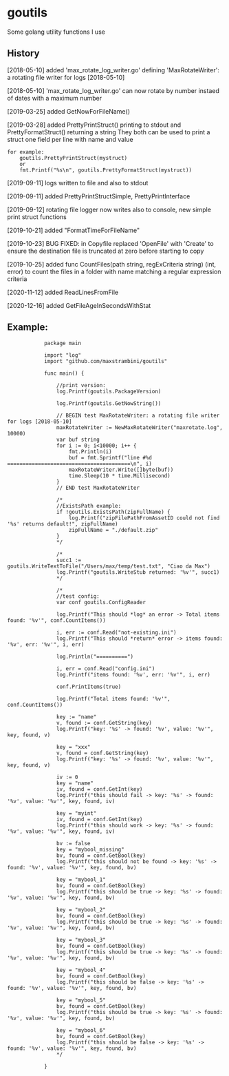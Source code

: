 # goutils

Some golang utility functions I use


## History

[2018-05-10] added 'max_rotate_log_writer.go' defining 'MaxRotateWriter': a rotating file writer for logs [2018-05-10]

[2018-05-10] 'max_rotate_log_writer.go' can now rotate by number instaed of dates with a maximum number

[2019-03-25] added GetNowForFileName()

[2019-03-28] added PrettyPrintStruct() printing to stdout and PrettyFormatStruct() returning a string
They both can be used to print a struct one field per line with name and value

    for example: 
        goutils.PrettyPrintStruct(mystruct)
        or
        fmt.Printf("%s\n", goutils.PrettyFormatStruct(mystruct))

[2019-09-11] logs written to file and also to stdout

[2019-09-11] added PrettyPrintStructSimple, PrettyPrintInterface

[2019-09-12] rotating file logger now writes also to console, new simple print struct functions

[2019-10-21] added "FormatTimeForFileName"

[2019-10-23] BUG FIXED: in Copyfile replaced 'OpenFile' with 'Create' to ensure the destination file is truncated at zero before starting to copy

[2019-10-25] added func CountFiles(path string, regExCriteria string) (int, error)
to count the files in a folder with name matching a regular expression criteria

[2020-11-12] added ReadLinesFromFile

[2020-12-16] added GetFileAgeInSecondsWithStat


## Example:

				package main

				import "log"
				import "github.com/maxstrambini/goutils"

				func main() {

					//print version:
					log.Printf(goutils.PackageVersion)

					log.Printf(goutils.GetNowString())

					// BEGIN test MaxRotateWriter: a rotating file writer for logs [2018-05-10]
					maxRotateWriter := NewMaxRotateWriter("maxrotate.log", 10000)
					var buf string
					for i := 0; i<10000; i++ {
						fmt.Println(i)
						buf = fmt.Sprintf("line #%d ========================================\n", i)
						maxRotateWriter.Write([]byte(buf))
						time.Sleep(10 * time.Millisecond)
					}
					// END test MaxRotateWriter

					/*
					//ExistsPath example:
					if !goutils.ExistsPath(zipFullName) {
						log.Printf("zipFilePathFromAssetID could not find '%s' returns default!", zipFullName)
						zipFullName = "./default.zip"
					}
					*/

					/*
					succ1 := goutils.WriteTextToFile("/Users/max/temp/test.txt", "Ciao da Max")
					log.Printf("goutils.WriteStub returned: '%v'", succ1)
					*/

					/*
					//test config:
					var conf goutils.ConfigReader

					log.Printf("This should *log* an error -> Total items found: '%v'", conf.CountItems())

					i, err := conf.Read("not-existing.ini")
					log.Printf("This should *return* error -> items found: '%v', err: '%v'", i, err)

					log.Println("==========")

					i, err = conf.Read("config.ini")
					log.Printf("items found: '%v', err: '%v'", i, err)

					conf.PrintItems(true)

					log.Printf("Total items found: '%v'", conf.CountItems())

					key := "name"
					v, found := conf.GetString(key)
					log.Printf("key: '%s' -> found: '%v', value: '%v'", key, found, v)

					key = "xxx"
					v, found = conf.GetString(key)
					log.Printf("key: '%s' -> found: '%v', value: '%v'", key, found, v)

					iv := 0
					key = "name"
					iv, found = conf.GetInt(key)
					log.Printf("this should fail -> key: '%s' -> found: '%v', value: '%v'", key, found, iv)

					key = "myint"
					iv, found = conf.GetInt(key)
					log.Printf("this should work -> key: '%s' -> found: '%v', value: '%v'", key, found, iv)

					bv := false
					key = "mybool_missing"
					bv, found = conf.GetBool(key)
					log.Printf("this should not be found -> key: '%s' -> found: '%v', value: '%v'", key, found, bv)

					key = "mybool_1"
					bv, found = conf.GetBool(key)
					log.Printf("this should be true -> key: '%s' -> found: '%v', value: '%v'", key, found, bv)

					key = "mybool_2"
					bv, found = conf.GetBool(key)
					log.Printf("this should be true -> key: '%s' -> found: '%v', value: '%v'", key, found, bv)

					key = "mybool_3"
					bv, found = conf.GetBool(key)
					log.Printf("this should be true -> key: '%s' -> found: '%v', value: '%v'", key, found, bv)

					key = "mybool_4"
					bv, found = conf.GetBool(key)
					log.Printf("this should be false -> key: '%s' -> found: '%v', value: '%v'", key, found, bv)

					key = "mybool_5"
					bv, found = conf.GetBool(key)
					log.Printf("this should be true -> key: '%s' -> found: '%v', value: '%v'", key, found, bv)

					key = "mybool_6"
					bv, found = conf.GetBool(key)
					log.Printf("this should be false -> key: '%s' -> found: '%v', value: '%v'", key, found, bv)
					*/					

				}



